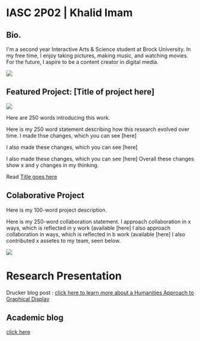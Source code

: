 # IASC 2P02 | Khalid Imam

## Bio.

I'm a second year Interactive Arts & Science student at Brock University.
In my free time, I enjoy taking pictures, making music, and watching movies. 
For the future, I aspire to be a content creator in digital media.


![](Images/space.png)

## Featured Project: [Title of project here]

![](images/.jpg)

Here are 250 words introducing this work.

Here is my 250 word statement describing how this research evolved over time. I made thse changes, which you can see [here] 

I also made these changes, which you can see [here]

I also made these changes, which you can see [here]
Overall these changes show x and y changes in my thinking. 

Read [Title goes here](readme)

## Colaborative Project

Here is my 100-word project description.

Here is my 250-word collaboration statement. I approach collaboration in x ways, which is reflected in y work (available [here]
I also approach collaboration in ways, which is reflected in b work (available [here]
I also contributed x assetes to my team, seen below.

![](images/collaboration.jpg)

# Research Presentation

Drucker blog post : [click here to learn more about a Humanities Approach to Graphical Display](publishblogpost.md) 

## Academic blog

[click here](https://iascatbrock.github.io/IASC-2P02/reveal/index.html)
